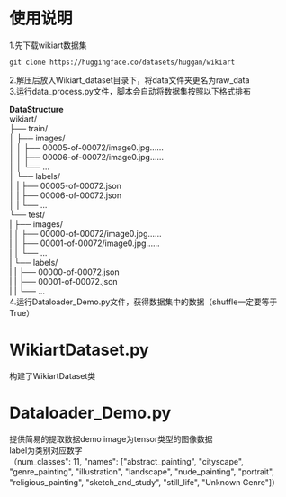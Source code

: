 # 使用说明
1.先下载wikiart数据集
```
git clone https://huggingface.co/datasets/huggan/wikiart
```
2.解压后放入Wikiart_dataset目录下，将data文件夹更名为raw_data  
3.运行data_process.py文件，脚本会自动将数据集按照以下格式排布  

**DataStructure**  
wikiart/  
├── train/  
│    ├── images/  
│    │   ├── 00005-of-00072/image0.jpg......  
│    │   ├── 00006-of-00072/image0.jpg......    
│    │   └── ...  
│    └── labels/  
│    |    ├── 00005-of-00072.json  
│    |    ├── 00006-of-00072.json  
│    |    └── ...  
└── test/  
|    ├── images/  
|    │   ├── 00000-of-00072/image0.jpg......    
|    │   ├── 00001-of-00072/image0.jpg......    
|    │   └── ...  
|    └── labels/  
|    |   ├── 00000-of-00072.json  
|    |   ├── 00001-of-00072.json  
|    |   └── ...  
4.运行Dataloader_Demo.py文件，获得数据集中的数据（shuffle一定要等于True）  

# WikiartDataset.py
构建了WikiartDataset类

# Dataloader_Demo.py
提供简易的提取数据demo
image为tensor类型的图像数据  
label为类别对应数字  
（num_classes": 11, "names": ["abstract_painting", "cityscape", "genre_painting", "illustration", "landscape", "nude_painting", "portrait", "religious_painting", "sketch_and_study", "still_life", "Unknown Genre"]）
